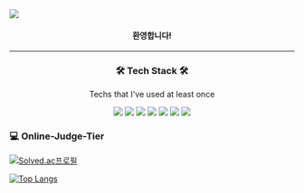 <img src="https://capsule-render.vercel.app/api?type=waving&color=timeGradient&height=300&section=header&text=Hello!%20&fontSize=90" />

<h4 align="center">환영합니다!</h4>

<hr>
<h3 align="center">🛠️ Tech Stack 🛠️</h3>
<p align="center"> Techs that I've used at least once </p>

<p align="center">
<img src="https://img.shields.io/badge/C-A8B9CC?style=flat-square&logo=C&logoColor=white"/></a>
<img src="https://img.shields.io/badge/C++-00599C?style=flat-square&logo=C++&logoColor=white"/></a>
<img src="https://img.shields.io/badge/Java-F7DF1E?style=flat-square&logo=Java&logoColor=white"/></a>
<img src="https://img.shields.io/badge/Python-3766AB?style=flat-square&logo=Python&logoColor=white"/></a>
<img src="https://img.shields.io/badge/Swift-F05138?style=flat-square&logo=Swift&logoColor=white"/></a>
<img src="https://img.shields.io/badge/Xcode-147EFB?style=flat-square&logo=Xcode&logoColor=white"/></a>
<img src="https://img.shields.io/badge/MySQL-4479A1?style=flat-square&logo=MySQL&logoColor=white"/></a>
</p>

<h3 align="leading">💻 Online-Judge-Tier</h3>

[![Solved.ac프로필](http://mazassumnida.wtf/api/v2/generate_badge?boj=rlarjsdn3)](https://solved.ac/rlarjsdn3)


[![Top Langs](https://github-readme-stats.vercel.app/api/top-langs/?username=rlarjsdn3&layout=compact)](https://github.com/anuraghazra/github-readme-stats)


